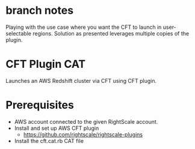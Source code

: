 # branch notes
Playing with the use case where you want the CFT to launch in user-selectable regions.
Solution as presented leverages multiple copies of the plugin.

# CFT Plugin CAT 
Launches an AWS Redshift cluster via CFT using CFT plugin.

# Prerequisites
- AWS account connected to the given RightScale account.
- Install and set up AWS CFT plugin
  - https://github.com/rightscale/rightscale-plugins
- Install the cft.cat.rb CAT file


